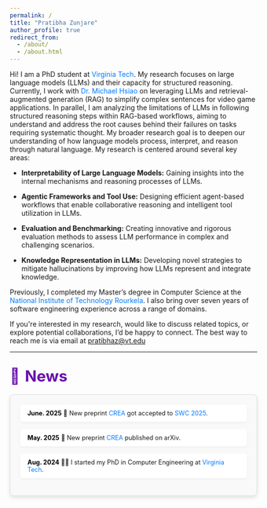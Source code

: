 ```yaml
---
permalink: /
title: "Pratibha Zunjare"
author_profile: true
redirect_from: 
  - /about/
  - /about.html
---
```


 Hi! I am a PhD student at <a href="https://www.vt.edu/" target="_blank" style="color: #007bff; text-decoration: none;">Virginia Tech</a>. My research focuses on large language models (LLMs) and their capacity for structured reasoning. Currently, I work with <a href="https://ece.vt.edu/people/profile/hsiao.html" target="_blank" style="color: #007bff; text-decoration: none;">Dr. Michael Hsiao</a> on leveraging LLMs and retrieval-augmented generation (RAG) to simplify complex sentences for video game applications. In parallel, I am analyzing the limitations of LLMs in following structured reasoning steps within RAG-based workflows, aiming to understand and address the root causes behind their failures on tasks requiring systematic thought. My broader research goal is to deepen our understanding of how language models process, interpret, and reason through natural language. My research is centered around several key areas:
 
- **Interpretability of Large Language Models:** Gaining insights into the internal mechanisms and reasoning processes of LLMs.

- **Agentic Frameworks and Tool Use:** Designing efficient agent-based workflows that enable collaborative reasoning and intelligent tool utilization in LLMs.

- **Evaluation and Benchmarking:** Creating innovative and rigorous evaluation methods to assess LLM performance in complex and challenging scenarios.

- **Knowledge Representation in LLMs:** Developing novel strategies to mitigate hallucinations by improving how LLMs represent and integrate knowledge.

 Previously, I completed my Master’s degree in Computer Science at the <a href="https://www.nitrkl.ac.in\" target="_blank" style="color: #007bff; text-decoration: none;">National Institute of Technology Rourkela</a>. I also bring over seven years of software engineering experience across a range of domains.



If you're interested in my research, would like to discuss related topics, or explore potential collaborations, I’d be happy to connect. The best way to reach me is via email at <a href="https://www.nitrkl.ac.in" target="_blank" style="color: #007bff; text-decoration: none;"> pratibhaz@vt.edu


---



## <span style="color: #6a0dad; font-size: 1.5em; display: flex; align-items: center;"><span style="margin-right: 10px;">📰</span> News</span>

<div style="border: 1px solid #ddd; border-radius: 8px; padding: 20px; background: #f9f9f9; box-shadow: 0 4px 8px rgba(0, 0, 0, 0.1); max-height: 400px; overflow-y: auto; font-size: 0.9em;">
  <ul style="list-style: none; padding: 0; margin: 0;">
    <li style="margin-bottom: 15px; padding: 10px 15px; border-radius: 5px; background: #ffffff; box-shadow: 0 2px 4px rgba(0, 0, 0, 0.05);"><strong style="color: #000000;">June. 2025</strong> 📄 New preprint <a href="https://arxiv.org/pdf/2506.11681" target="_blank" style="color: #007bff; text-decoration: none;">CREA</a> got accepted to <a href="https://ieee-swc-2025.github.io/workshops/sega/" target="_blank" style="color: #007bff; text-decoration: none;">SWC 2025</a>.</li>
    <li style="margin-bottom: 15px; padding: 10px 15px; border-radius: 5px; background: #ffffff; box-shadow: 0 2px 4px rgba(0, 0, 0, 0.05);"><strong style="color: #000000;">May. 2025</strong> 📄 New preprint <a href="https://arxiv.org/pdf/2506.01062" target="_blank" style="color: #007bff; text-decoration: none;">CREA</a> published on arXiv.</li>
      <li style="margin-bottom: 15px; padding: 10px 15px; border-radius: 5px; background: #ffffff; box-shadow: 0 2px 4px rgba(0, 0, 0, 0.05);"><strong style="color: #000000;">Aug. 2024</strong> 🧑‍🎓 I started my PhD in Computer Engineering at <a href="https://www.vt.edu/" target="_blank" style="color: #007bff; text-decoration: none;">Virginia Tech</a>.</li>

  </ul>
</div>
